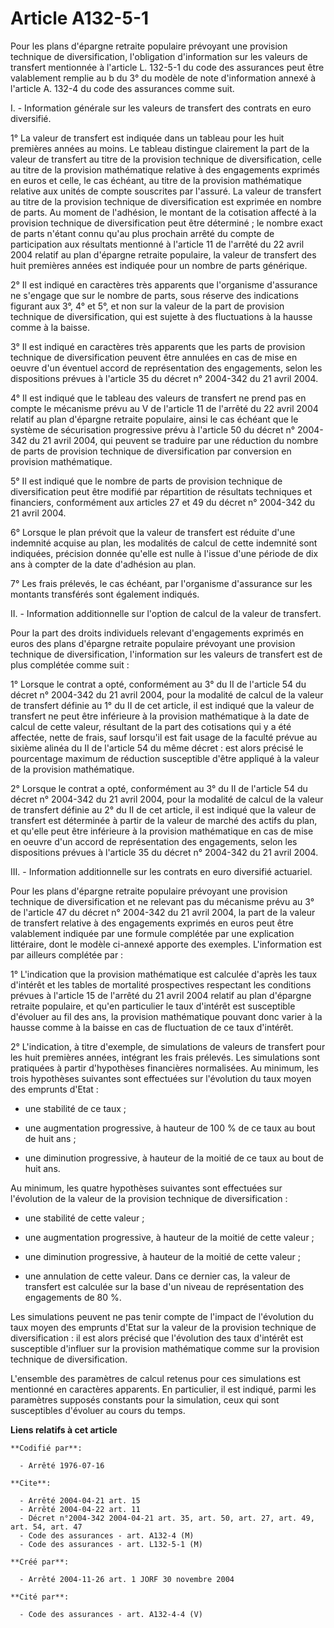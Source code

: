 # Article A132-5-1

Pour les plans d'épargne retraite populaire prévoyant une provision technique de diversification, l'obligation d'information
sur les valeurs de transfert mentionnée à l'article L. 132-5-1 du code des assurances peut être valablement remplie au b du
3° du modèle de note d'information annexé à l'article A. 132-4 du code des assurances comme suit.

I. - Information générale sur les valeurs de transfert des contrats en euro diversifié.

1° La valeur de transfert est indiquée dans un tableau pour les huit premières années au moins. Le tableau distingue
clairement la part de la valeur de transfert au titre de la provision technique de diversification, celle au titre de la
provision mathématique relative à des engagements exprimés en euros et celle, le cas échéant, au titre de la provision
mathématique relative aux unités de compte souscrites par l'assuré. La valeur de transfert au titre de la provision technique
de diversification est exprimée en nombre de parts. Au moment de l'adhésion, le montant de la cotisation affecté à la
provision technique de diversification peut être déterminé ; le nombre exact de parts n'étant connu qu'au plus prochain
arrêté du compte de participation aux résultats mentionné à l'article 11 de l'arrêté du 22 avril 2004 relatif au plan
d'épargne retraite populaire, la valeur de transfert des huit premières années est indiquée pour un nombre de parts
générique.

2° Il est indiqué en caractères très apparents que l'organisme d'assurance ne s'engage que sur le nombre de parts, sous
réserve des indications figurant aux 3°, 4° et 5°, et non sur la valeur de la part de provision technique de diversification,
qui est sujette à des fluctuations à la hausse comme à la baisse.

3° Il est indiqué en caractères très apparents que les parts de provision technique de diversification peuvent être annulées
en cas de mise en oeuvre d'un éventuel accord de représentation des engagements, selon les dispositions prévues à l'article
35 du décret n° 2004-342 du 21 avril 2004.

4° Il est indiqué que le tableau des valeurs de transfert ne prend pas en compte le mécanisme prévu au V de l'article 11 de
l'arrêté du 22 avril 2004 relatif au plan d'épargne retraite populaire, ainsi le cas échéant que le système de sécurisation
progressive prévu à l'article 50 du décret n° 2004-342 du 21 avril 2004, qui peuvent se traduire par une réduction du nombre
de parts de provision technique de diversification par conversion en provision mathématique.

5° Il est indiqué que le nombre de parts de provision technique de diversification peut être modifié par répartition de
résultats techniques et financiers, conformément aux articles 27 et 49 du décret n° 2004-342 du 21 avril 2004.

6° Lorsque le plan prévoit que la valeur de transfert est réduite d'une indemnité acquise au plan, les modalités de calcul de
cette indemnité sont indiquées, précision donnée qu'elle est nulle à l'issue d'une période de dix ans à compter de la date
d'adhésion au plan.

7° Les frais prélevés, le cas échéant, par l'organisme d'assurance sur les montants transférés sont également indiqués.

II. - Information additionnelle sur l'option de calcul de la valeur de transfert.

Pour la part des droits individuels relevant d'engagements exprimés en euros des plans d'épargne retraite populaire prévoyant
une provision technique de diversification, l'information sur les valeurs de transfert est de plus complétée comme suit :

1° Lorsque le contrat a opté, conformément au 3° du II de l'article 54 du décret n° 2004-342 du 21 avril 2004, pour la
modalité de calcul de la valeur de transfert définie au 1° du II de cet article, il est indiqué que la valeur de transfert ne
peut être inférieure à la provision mathématique à la date de calcul de cette valeur, résultant de la part des cotisations
qui y a été affectée, nette de frais, sauf lorsqu'il est fait usage de la faculté prévue au sixième alinéa du II de l'article
54 du même décret : est alors précisé le pourcentage maximum de réduction susceptible d'être appliqué à la valeur de la
provision mathématique.

2° Lorsque le contrat a opté, conformément au 3° du II de l'article 54 du décret n° 2004-342 du 21 avril 2004, pour la
modalité de calcul de la valeur de transfert définie au 2° du II de cet article, il est indiqué que la valeur de transfert
est déterminée à partir de la valeur de marché des actifs du plan, et qu'elle peut être inférieure à la provision
mathématique en cas de mise en oeuvre d'un accord de représentation des engagements, selon les dispositions prévues à
l'article 35 du décret n° 2004-342 du 21 avril 2004.

III. - Information additionnelle sur les contrats en euro diversifié actuariel.

Pour les plans d'épargne retraite populaire prévoyant une provision technique de diversification et ne relevant pas du
mécanisme prévu au 3° de l'article 47 du décret n° 2004-342 du 21 avril 2004, la part de la valeur de transfert relative à
des engagements exprimés en euros peut être valablement indiquée par une formule complétée par une explication littéraire,
dont le modèle ci-annexé apporte des exemples. L'information est par ailleurs complétée par :

1° L'indication que la provision mathématique est calculée d'après les taux d'intérêt et les tables de mortalité prospectives
respectant les conditions prévues à l'article 15 de l'arrêté du 21 avril 2004 relatif au plan d'épargne retraite populaire,
et qu'en particulier le taux d'intérêt est susceptible d'évoluer au fil des ans, la provision mathématique pouvant donc
varier à la hausse comme à la baisse en cas de fluctuation de ce taux d'intérêt.

2° L'indication, à titre d'exemple, de simulations de valeurs de transfert pour les huit premières années, intégrant les
frais prélevés. Les simulations sont pratiquées à partir d'hypothèses financières normalisées. Au minimum, les trois
hypothèses suivantes sont effectuées sur l'évolution du taux moyen des emprunts d'Etat :

- une stabilité de ce taux ;

- une augmentation progressive, à hauteur de 100 % de ce taux au bout de huit ans ;

- une diminution progressive, à hauteur de la moitié de ce taux au bout de huit ans.

Au minimum, les quatre hypothèses suivantes sont effectuées sur l'évolution de la valeur de la provision technique de
diversification :

- une stabilité de cette valeur ;

- une augmentation progressive, à hauteur de la moitié de cette valeur ;

- une diminution progressive, à hauteur de la moitié de cette valeur ;

- une annulation de cette valeur. Dans ce dernier cas, la valeur de transfert est calculée sur la base d'un niveau de
représentation des engagements de 80 %.

Les simulations peuvent ne pas tenir compte de l'impact de l'évolution du taux moyen des emprunts d'Etat sur la valeur de la
provision technique de diversification : il est alors précisé que l'évolution des taux d'intérêt est susceptible d'influer
sur la provision mathématique comme sur la provision technique de diversification.

L'ensemble des paramètres de calcul retenus pour ces simulations est mentionné en caractères apparents. En particulier, il
est indiqué, parmi les paramètres supposés constants pour la simulation, ceux qui sont susceptibles d'évoluer au cours du
temps.

**Liens relatifs à cet article**

	**Codifié par**:

	  - Arrêté 1976-07-16

	**Cite**:

	  - Arrêté 2004-04-21 art. 15
	  - Arrêté 2004-04-22 art. 11
	  - Décret n°2004-342 2004-04-21 art. 35, art. 50, art. 27, art. 49, art. 54, art. 47
	  - Code des assurances - art. A132-4 (M)
	  - Code des assurances - art. L132-5-1 (M)

	**Créé par**:

	  - Arrêté 2004-11-26 art. 1 JORF 30 novembre 2004

	**Cité par**:

	  - Code des assurances - art. A132-4-4 (V)
